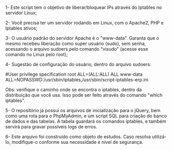 1- Este script tem o objetivo de liberar/bloquear IPs através do Iptables no servidor Linux;

2- Você precisa ter um servidor rodando em Linux, com o Apache2, PHP e Iptables ativos;

3- O usuário padrão do servidor Apache é o "www-data". Garanta que o mesmo recebeu liberação como super usuário (sudo), sem senha, acessando o arquivo sudoers pelo comando "visudo" (acesse esse comando no Linux pelo root);

4- Sugestão de configuração do usuário, dentro do arquivo sudoers:

#User privilege specification
root ALL=(ALL:ALL) ALL
www-data ALL=NOPASSWD:/usr/sbin/iptables,/usr/sbin/script-iptables-erp.ini

Obs: verifique o caminho onde se encontra o iptables, dentro da distribuição que você usa. Isso pode ser feito através do comando "which iptables".

5- O repositório já possui os arquivos de inicialização para o jQuery, bem como uma rota para o PhpMyAdmin, e um script SQL para criação do banco de dados e das tabelas. A tabela guardará os comandos iptables, e também servirá para gravar possíveis logs de erros.

6- Este arquivo foi construído como objeto de estudos. Caso resolva utilizá-lo, modifique-o conforme sua necessidade e nível de segurança.
